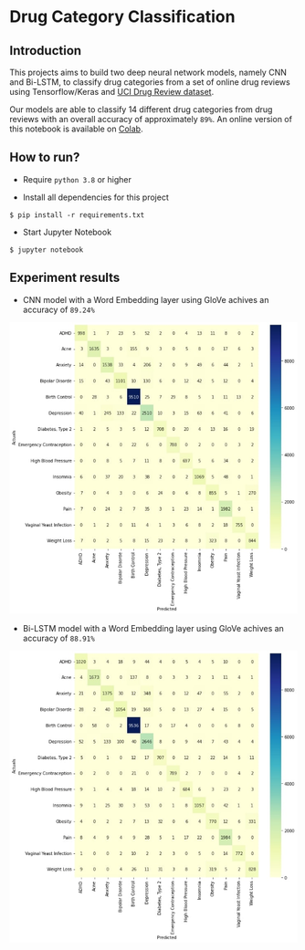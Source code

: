 # Drug Category Classification

## Introduction

This projects aims to build two deep neural network models, namely CNN and Bi-LSTM, 
to classify drug categories from a set of online drug reviews using Tensorflow/Keras and [UCI Drug Review dataset](https://www.kaggle.com/datasets/jessicali9530/kuc-hackathon-winter-2018).

Our models are able to classify 14 different drug categories from drug reviews with an overall accuracy of approximately `89%`. 
An online version of this notebook is available on [Colab](https://colab.research.google.com/drive/1RtFzH5kxEX0fiyEbd2MLI9fimmovX4tE?usp=sharing).

## How to run?

* Require `python 3.8` or higher

* Install all dependencies for this project
```
$ pip install -r requirements.txt
``` 

* Start Jupyter Notebook
```
$ jupyter notebook
```

## Experiment results

* CNN model with a Word Embedding layer using GloVe achives an accuracy of `89.24%`

<p align="center">
  <img src="./cnn_result.jpg" alt="CNN result" />
</p>

* Bi-LSTM model with a Word Embedding layer using GloVe achives an accuracy of `88.91%`

<p align="center">
  <img src="./lstm_result.jpg" alt="LSTM result" />
</p>
